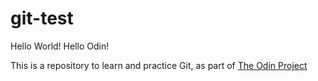 # git-test
Hello World!
Hello Odin!

This is a repository to learn and practice Git, as part of [The Odin Project](https://theodinproject.com)